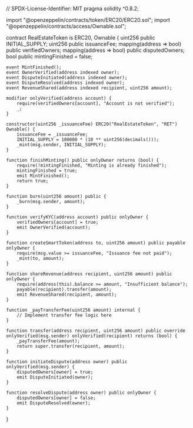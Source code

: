 // SPDX-License-Identifier: MIT
pragma solidity ^0.8.2;

import "@openzeppelin/contracts/token/ERC20/ERC20.sol";
import "@openzeppelin/contracts/access/Ownable.sol";

contract RealEstateToken is ERC20, Ownable {
    uint256 public INITIAL_SUPPLY;
    uint256 public issuanceFee;
    mapping(address => bool) public verifiedOwners;
    mapping(address => bool) public disputedOwners;
    bool public mintingFinished = false;

    event MintFinished();
    event OwnerVerified(address indexed owner);
    event DisputeInitiated(address indexed owner);
    event DisputeResolved(address indexed owner);
    event RevenueShared(address indexed recipient, uint256 amount);

    modifier onlyVerified(address account) {
        require(verifiedOwners[account], "Account is not verified");
        _;
    }

    constructor(uint256 _issuanceFee) ERC20("RealEstateToken", "RET") Ownable() {
        issuanceFee = _issuanceFee;
        INITIAL_SUPPLY = 100000 * (10 ** uint256(decimals()));
        _mint(msg.sender, INITIAL_SUPPLY);
    }

    function finishMinting() public onlyOwner returns (bool) {
        require(!mintingFinished, "Minting is already finished");
        mintingFinished = true;
        emit MintFinished();
        return true;
    }

    function burn(uint256 amount) public {
        _burn(msg.sender, amount);
    }

    function verifyKYC(address account) public onlyOwner {
        verifiedOwners[account] = true;
        emit OwnerVerified(account);
    }

    function createSmartToken(address to, uint256 amount) public payable onlyOwner {
        require(msg.value >= issuanceFee, "Issuance fee not paid");
        _mint(to, amount);
    }

    function shareRevenue(address recipient, uint256 amount) public onlyOwner {
        require(address(this).balance >= amount, "Insufficient balance");
        payable(recipient).transfer(amount);
        emit RevenueShared(recipient, amount);
    }

    function _payTransferFee(uint256 amount) internal {
        // Implement transfer fee logic here
    }

    function transfer(address recipient, uint256 amount) public override onlyVerified(msg.sender) onlyVerified(recipient) returns (bool) {
        _payTransferFee(amount);
        return super.transfer(recipient, amount);
    }

    function initiateDispute(address owner) public onlyVerified(msg.sender) {
        disputedOwners[owner] = true;
        emit DisputeInitiated(owner);
    }

    function resolveDispute(address owner) public onlyOwner {
        disputedOwners[owner] = false;
        emit DisputeResolved(owner);
    }
}
